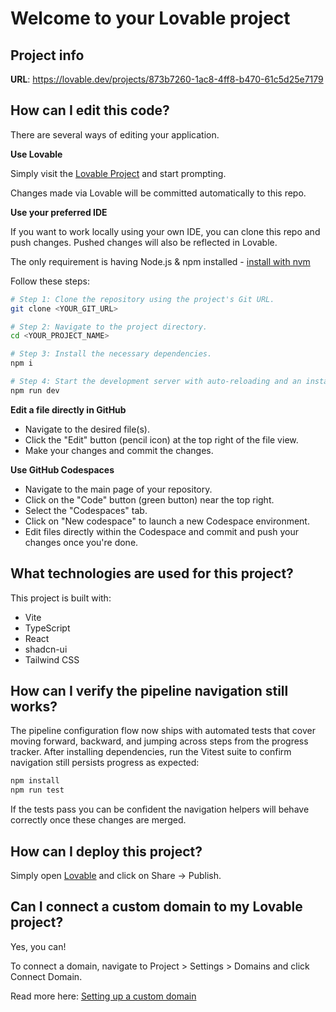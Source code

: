 # Welcome to your Lovable project

## Project info

**URL**: https://lovable.dev/projects/873b7260-1ac8-4ff8-b470-61c5d25e7179

## How can I edit this code?

There are several ways of editing your application.

**Use Lovable**

Simply visit the [Lovable Project](https://lovable.dev/projects/873b7260-1ac8-4ff8-b470-61c5d25e7179) and start prompting.

Changes made via Lovable will be committed automatically to this repo.

**Use your preferred IDE**

If you want to work locally using your own IDE, you can clone this repo and push changes. Pushed changes will also be reflected in Lovable.

The only requirement is having Node.js & npm installed - [install with nvm](https://github.com/nvm-sh/nvm#installing-and-updating)

Follow these steps:

```sh
# Step 1: Clone the repository using the project's Git URL.
git clone <YOUR_GIT_URL>

# Step 2: Navigate to the project directory.
cd <YOUR_PROJECT_NAME>

# Step 3: Install the necessary dependencies.
npm i

# Step 4: Start the development server with auto-reloading and an instant preview.
npm run dev
```

**Edit a file directly in GitHub**

- Navigate to the desired file(s).
- Click the "Edit" button (pencil icon) at the top right of the file view.
- Make your changes and commit the changes.

**Use GitHub Codespaces**

- Navigate to the main page of your repository.
- Click on the "Code" button (green button) near the top right.
- Select the "Codespaces" tab.
- Click on "New codespace" to launch a new Codespace environment.
- Edit files directly within the Codespace and commit and push your changes once you're done.

## What technologies are used for this project?

This project is built with:

- Vite
- TypeScript
- React
- shadcn-ui
- Tailwind CSS

## How can I verify the pipeline navigation still works?

The pipeline configuration flow now ships with automated tests that cover moving forward, backward, and jumping across steps from the progress tracker. After installing dependencies, run the Vitest suite to confirm navigation still persists progress as expected:

```sh
npm install
npm run test
```

If the tests pass you can be confident the navigation helpers will behave correctly once these changes are merged.

## How can I deploy this project?

Simply open [Lovable](https://lovable.dev/projects/873b7260-1ac8-4ff8-b470-61c5d25e7179) and click on Share -> Publish.

## Can I connect a custom domain to my Lovable project?

Yes, you can!

To connect a domain, navigate to Project > Settings > Domains and click Connect Domain.

Read more here: [Setting up a custom domain](https://docs.lovable.dev/features/custom-domain#custom-domain)
